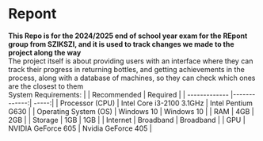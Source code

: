 # Repont

<b>This Repo is for the 2024/2025 end of school year exam for the REpont group from SZIKSZI, and it is used to track changes we made to the project along the way</b><br>
The project itself is about providing users with an interface where they can track their progress in returning bottles, and getting achievements in the process, along with a database of machines, so they can check which ones are the closest to them
<br>
System Requirements:
|         | Recommended      | Required  |
| ------------- |-------------:| -----:|
| Processor (CPU)      | Intel Core i3-2100 3.1GHz | Intel Pentium G630 |
| Operating System (OS)      | Windows 10   |  Windows 10 |
| RAM | 4GB      |   2GB |
| Storage | 1GB      |   1GB |
| Internet | Broadband      |  Broadband |
| GPU | NVIDIA GeForce 605      |   Nvidia GeForce 405 |
